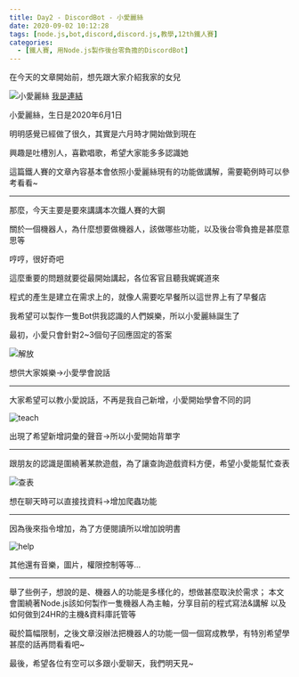 ```yaml
---
title: Day2 - DiscordBot - 小愛麗絲
date: 2020-09-02 10:12:28
tags: [node.js,bot,discord,discord.js,教學,12th鐵人賽]
categories:
  - [鐵人賽, 用Node.js製作後台零負擔的DiscordBot]
---
```

在今天的文章開始前，想先跟大家介紹我家的女兒

![小愛麗絲](https://i.imgur.com/jnSGjxu.png)
[我是連結](https://supr.link/COL1X)

小愛麗絲，生日是2020年6月1日

明明感覺已經做了很久，其實是六月時才開始做到現在

興趣是吐槽別人，喜歡唱歌，希望大家能多多認識她

<!-- more -->

這篇鐵人賽的文章內容基本會依照小愛麗絲現有的功能做講解，需要範例時可以參考看看~

-----

那麼，今天主要是要來講講本次鐵人賽的大鋼

關於一個機器人，為什麼想要做機器人，該做哪些功能，以及後台零負擔是甚麼意思等

哼哼，很好奇吧

這麼重要的問題就要從最開始講起，各位客官且聽我娓娓道來

程式的產生是建立在需求上的，就像人需要吃早餐所以這世界上有了早餐店

我希望可以製作一隻Bot供我認識的人們娛樂，所以小愛麗絲誕生了

最初，小愛只會針對2~3個句子回應固定的答案

![解放](https://i.imgur.com/cew9uKd.png) 

想供大家娛樂->小愛學會說話

-----

大家希望可以教小愛說話，不再是我自己新增，小愛開始學會不同的詞

 ![teach](https://i.imgur.com/r7sSFlZ.png)

出現了希望新增詞彙的聲音->所以小愛開始背單字

-----

跟朋友的認識是圍繞著某款遊戲，為了讓查詢遊戲資料方便，希望小愛能幫忙查表

 ![查表](https://i.imgur.com/MZNmVDc.png)

想在聊天時可以直接找資料->增加爬蟲功能

-----

因為後來指令增加，為了方便閱讀所以增加說明書

![help](https://i.imgur.com/FxYPkWv.png)
 
其他還有音樂，圖片，權限控制等等…

-----

舉了些例子，想說的是、機器人的功能是多樣化的，想做甚麼取決於需求；
本文會圍繞著Node.js該如何製作一隻機器人為主軸，分享目前的程式寫法&講解
以及如何做到24HR的主機&資料庫託管等

礙於篇幅限制，之後文章沒辦法把機器人的功能一個一個寫成教學，有特別希望學甚麼的話再問看看吧~

最後，希望各位有空可以多跟小愛聊天，我們明天見~
